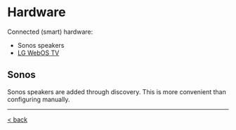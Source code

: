 # Hardware

Connected (smart) hardware:

- Sonos speakers
- [LG WebOS TV](https://www.home-assistant.io/integrations/webostv/)

## Sonos

Sonos speakers are added through discovery. This is more convenient than configuring manually.

* * *

[< back](./)